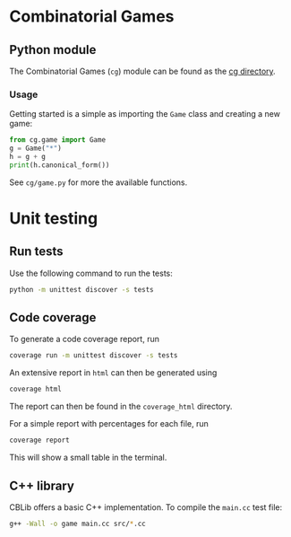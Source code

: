 # Combinatorial Games

## Python module
The Combinatorial Games (`cg`) module can be found as the [cg directory](cg).

### Usage
Getting started is a simple as importing the `Game` class and creating a new game:
```python
from cg.game import Game
g = Game("*")
h = g + g
print(h.canonical_form())
```

See `cg/game.py` for more the available functions.

# Unit testing

## Run tests
Use the following command to run the tests:
```bash
python -m unittest discover -s tests
```

## Code coverage
To generate a code coverage report, run
```bash
coverage run -m unittest discover -s tests
```
An extensive report in `html` can then be generated using
```bash
coverage html
```
The report can then be found in the `coverage_html` directory.

For a simple report with percentages for each file, run
```bash
coverage report
```
This will show a small table in the terminal.

## C++ library
CBLib offers a basic C++ implementation. To compile the `main.cc` test file:

```bash
g++ -Wall -o game main.cc src/*.cc
```

